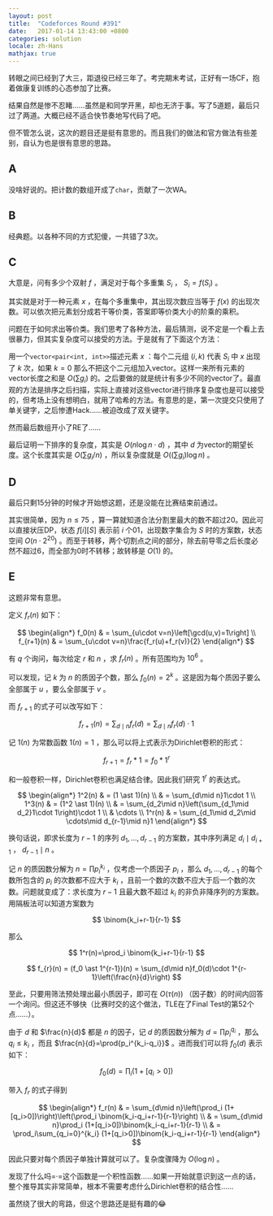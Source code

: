 ```yaml
---
layout: post
title:  "Codeforces Round #391"
date:   2017-01-14 13:43:00 +0800
categories: solution
locale: zh-Hans
mathjax: true
---
```


转眼之间已经到了大三，距退役已经三年了。考完期末考试，正好有一场CF，抱着做康复训练的心态参加了比赛。

结果自然是惨不忍睹……虽然是和同学开黑，却也无济于事。写了5道题，最后只过了两道。大概已经不适合快节奏地写代码了吧。

但不管怎么说，这次的题目还是挺有意思的。而且我们的做法和官方做法有些差别，自认为也是很有意思的思路。

<!--more-->

## A

没啥好说的。把计数的数组开成了`char`，贡献了一次WA。

## B

经典题。以各种不同的方式犯傻，一共错了3次。

## C

大意是，问有多少个双射 $f$ ，满足对于每个多重集 $S_i$ ， $S_i=f(S_i)$ 。

其实就是对于一种元素 $x$ ，在每个多重集中，其出现次数应当等于 $f(x)$ 的出现次数。可以依次把元素划分成若干等价类，答案即等价类大小的阶乘的乘积。

问题在于如何求出等价类。我们思考了各种方法，最后猜测，说不定是一个看上去很暴力，但其实复杂度可以接受的方法。于是就有了下面这个方法：

用一个`vector<pair<int, int>>`描述元素 $x$ ：每个二元组 $(i,k)$ 代表 $S_i$ 中 $x$ 出现了 $k$ 次，如果 $k=0$ 那么不把这个二元组加入vector。这样一来所有元素的vector长度之和是 $O(\sum{g_i})$ 的。之后要做的就是统计有多少不同的vector了。最直观的方法是排序之后扫描，实际上直接对这些vector进行排序复杂度也是可以接受的，但考场上没有想明白，就用了哈希的方法。有意思的是，第一次提交只使用了单关键字，之后惨遭Hack……被迫改成了双关键字。

然而最后数组开小了RE了……

最后证明一下排序的复杂度，其实是 $O(n\log n\cdot d)$ ，其中 $d$ 为vector的期望长度。这个长度其实是 $O(\sum g_i/n)$ ，所以复杂度就是 $O\left((\sum g_i)\log n\right)$ 。

## D

最后只剩15分钟的时候才开始想这题，还是没能在比赛结束前通过。

其实很简单，因为 $n\leq 75$ ，算一算就知道合法分割里最大的数不超过20。因此可以直接状压DP，状态 $f[i][S]$ 表示前 $i$ 个01，出现数字集合为 $S$ 时的方案数，状态空间 $O(n\cdot2^{20})$ 。而至于转移，两个切割点之间的部分，除去前导零之后长度必然不超过6，而全部为0时不转移；故转移是 $O(1)$ 的。

## E

这题非常有意思。

定义 $f_r(n)$ 如下：

$$
\begin{align*}
f_0(n) & = \sum_{u\cdot v=n}\left[\gcd(u,v)=1\right] \\
f_{r+1}(n) & = \sum_{u\cdot v=n}\frac{f_r(u)+f_r(v)}{2}
\end{align*}
$$

有 $q$ 个询问，每次给定 $r$ 和 $n$ ，求 $f_r(n)$ 。所有范围均为 $10^6$ 。



可以发现，记 $k$ 为 $n$ 的质因子个数，那么 $f_0(n)=2^k$ 。这是因为每个质因子要么全部属于 $u$ ，要么全部属于 $v$ 。

而 $f_{r+1}$ 的式子可以改写如下：

$$
f_{r+1}(n) = \sum_{d\mid n}f_r(d) = \sum_{d\mid n}f_r(d)\cdot 1
$$

记 $1(n)$ 为常数函数 $1(n)=1$ ，那么可以将上式表示为Dirichlet卷积的形式：

$$
f_{r+1}=f_r\ast 1=f_0*1^r
$$

和一般卷积一样，Dirichlet卷积也满足结合律。因此我们研究 $1^r$ 的表达式。

$$
\begin{align*}
1^2(n) & = (1 \ast 1)(n) \\
 & = \sum_{d\mid n}1\cdot 1 \\
1^3(n) & = (1^2 \ast 1)(n) \\
 & = \sum_{d_2\mid n}\left(\sum_{d_1\mid d_2}1\cdot 1\right)\cdot 1 \\
 & \cdots \\
1^r(n) & = \sum_{d_1\mid d_2\mid \cdots\mid d_{r-1}\mid n}1
\end{align*}
$$

换句话说，即求长度为 $r-1$ 的序列 $d_1,\ldots,d_{r-1}$ 的方案数，其中序列满足 $d_i\mid d_{i+1}$ ， $d_{r-1}\mid n$ 。

记 $n$ 的质因数分解为 $n=\prod p_i^{k_i}$ ，仅考虑一个质因子 $p_i$ ，那么 $d_1,\ldots,d_{r-1}$ 的每个数所包含的 $p_i$ 的次数都不应大于 $k_i$ ，且前一个数的次数不应大于后一个数的次数。问题就变成了：求长度为 $r-1$ 且最大数不超过 $k_i$ 的非负非降序列的方案数。用隔板法可以知道方案数为

$$
\binom{k_i+r-1}{r-1}
$$

那么

$$
1^r(n)=\prod_i \binom{k_i+r-1}{r-1}
$$



$$
f_{r}(n) = (f_0 \ast 1^{r-1})(n) = \sum_{d\mid n}f_0(d)\cdot 1^{r-1}\left(\frac{n}{d}\right)
$$


至此，只要用筛法预处理出最小质因子，即可在 $O(\tau(n))$ （因子数）的时间内回答一个询问。但这还不够快（比赛时交的这个做法，TLE在了Final Test的第52个点……）。

由于 $d$ 和 $\frac{n}{d}$ 都是 $n$ 的因子，记 $d$ 的质因数分解为 $d=\prod{p_i^{q_i}}$ ，那么 $q_i\leq k_i$ ，而且 $\frac{n}{d}=\prod{p_i^{k_i-q_i}}$ 。进而我们可以将 $f_0(d)$ 表示如下：

$$
f_0(d) = \prod_i (1+[q_i>0])
$$

带入 $f_r$ 的式子得到

$$
\begin{align*}
f_r(n) & = \sum_{d\mid n}\left(\prod_i (1+[q_i>0])\right)\left(\prod_i \binom{k_i-q_i+r-1}{r-1}\right) \\
 & = \sum_{d\mid n}\prod_i (1+[q_i>0])\binom{k_i-q_i+r-1}{r-1} \\
 & = \prod_i\sum_{q_i=0}^{k_i} (1+[q_i>0])\binom{k_i-q_i+r-1}{r-1}
\end{align*}
$$

因此只要对每个质因子单独计算就可以了。复杂度骤降为 $O(\log n)$ 。



发现了什么吗=·=这个函数是一个积性函数……如果一开始就意识到这一点的话，整个推导其实非常简单，根本不需要考虑什么Dirichlet卷积的结合性……

虽然绕了很大的弯路，但这个思路还是挺有趣的😂
